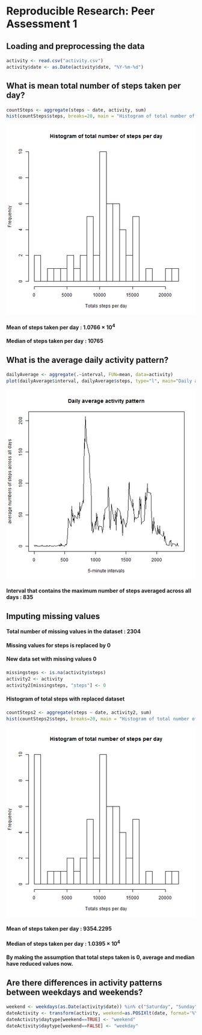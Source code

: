 # Reproducible Research: Peer Assessment 1


## Loading and preprocessing the data


```r
activity <- read.csv("activity.csv")
activity$date <- as.Date(activity$date, "%Y-%m-%d")
```

## What is mean total number of steps taken per day?


```r
countSteps <- aggregate(steps ~ date, activity, sum)
hist(countSteps$steps, breaks=20, main = "Histogram of total number of steps per day", xlab = "Totals steps per day")
```

![plot of chunk totalSteps](figure/totalSteps.png) 

#### Mean of steps taken per day : 1.0766 &times; 10<sup>4</sup>

#### Median of steps taken per day : 10765

## What is the average daily activity pattern?


```r
dailyAverage <- aggregate(.~interval, FUN=mean, data=activity)
plot(dailyAverage$interval, dailyAverage$steps, type="l", main="Daily average activity pattern", xlab = "5-minute intervals", ylab = "average numbers of steps across all days")
```

![plot of chunk dailyaverage](figure/dailyaverage.png) 

#### Interval that contains the maximum number of steps averaged across all days : 835

## Imputing missing values

#### Total number of missing values in the dataset : 2304

#### Missing values for steps is replaced by 0

#### New data set with missing values 0 


```r
missingsteps <- is.na(activity$steps)
activity2 <- activity
activity2[missingsteps, "steps"] <- 0
```

#### Histogram of total steps with replaced dataset


```r
countSteps2 <- aggregate(steps ~ date, activity2, sum)
hist(countSteps2$steps, breaks=20, main = "Histogram of total number of steps per day", xlab = "Totals steps per day")
```

![plot of chunk totalSteps2](figure/totalSteps2.png) 

#### Mean of steps taken per day : 9354.2295

#### Median of steps taken per day : 1.0395 &times; 10<sup>4</sup>

#### By making the assumption that total steps taken is 0, average and median have reduced values now.

## Are there differences in activity patterns between weekdays and weekends?


```r
weekend <- weekdays(as.Date(activity$date)) %in% c("Saturday", "Sunday")
dateActivity <- transform(activity, weekend=as.POSIXlt(date, format='%Y/%m/%d')$wday %in% c(0, 6))
dateActivity$daytype[weekend==TRUE] <- "weekend"
dateActivity$daytype[weekend==FALSE] <- "weekday"
```
